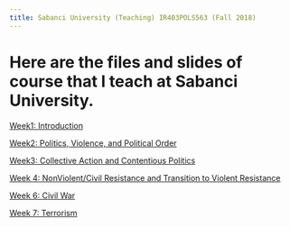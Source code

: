 ```yaml
---
title: Sabanci University (Teaching) IR403POLS563 (Fall 2018)
---
```


Here are the files and slides of course that I teach at Sabanci University.
=====


[Week1: Introduction](https://www.dropbox.com/s/c0yk9o9awlvpfgj/SU_IR_403POLS_563_Week1.pdf?dl=1)

[Week2: Politics, Violence, and Political Order](https://www.dropbox.com/s/ksirp0pjx55fpfm/SU_IR_403POLS_563_Week2.pdf?dl=1)


[Week3: Collective Action and Contentious Politics](https://www.dropbox.com/s/qrd4yjiwv9u4soa/SU_IR_403POLS_563_Week3.pdf?dl=1)

[Week 4:  NonViolent/Civil Resistance and Transition to Violent Resistance](https://www.dropbox.com/s/1ncqtwpqhqogyhp/SU_IR_403POLS_563_Week4.pdf?dl=1)

[Week 6: Civil War](https://www.dropbox.com/s/11kioolo5r9veud/SU_IR_403POLS_563_Week6.pdf?dl=1)

[Week 7: Terrorism](https://www.dropbox.com/s/fc055skgb8vjh7g/SU_IR_403POLS_563_Week7.pdf?dl=1)
